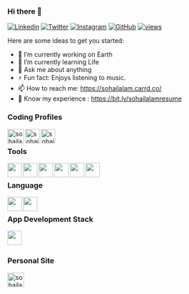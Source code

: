 ### Hi there 👋


<!-- <p align="center">
<img src="https://media.giphy.com/media/27c7Jo2GU5tpCEQT0y/giphy.gif" width="300"> -->
 
[![Linkedin](https://img.shields.io/badge/-LinkedIn-blue?style=flat-square&logo=Linkedin&logoColor=white&link=https://www.linkedin.com/in/batman-x)](https://www.linkedin.com/in/batman-x)
[![Twitter](https://img.shields.io/badge/-Twitter-%231DA1F2.svg?style=flat-square&logo=twitter&logoColor=white&link=https://twitter.com/x7_batman)](https://twitter.com/x7_batman)
[![Instagram](https://img.shields.io/badge/-Instagram-red?style=flat-square&logo=Instagram&logoColor=white&link=https://www.instagram.com/sohailalamofficial/)](https://www.instagram.com/sohailalamofficial/)
[![GitHub](https://img.shields.io/badge/-Github-%23100000.svg?&style=flat-square&logo=github&logoColor=white&link=https://www.github.com/gantavyamalviya/)](https://github.com/sohailalamoffic)
[![views](https://komarev.com/ghpvc/?username=sohailalamoffic&label=Profile%20views&color=0e75b6&style=flat)](https://github.com/sohailalamoffic)
<!-- </p> -->

Here are some ideas to get you started:

- 🔭 I’m currently working on Earth
- 🌱 I’m currently learning Life
- 💬 Ask me about anything
- ⚡ Fun fact: Enjoys listening to music.
- 📫 How to reach me: https://sohailalam.carrd.co/
- 📃 Know my experience : https://bit.ly/sohailalamresume



### Coding Profiles

<a href="https://www.codechef.com/users/sohailalam" target="blank"><img align="left" src="https://img.icons8.com/fluency/240/000000/codechef.png" alt="sohailalam" height="32" width="37" /> </a>

<a href="https://www.hackerrank.com/batmanx" target="blank"><img align="left" src="https://img.icons8.com/external-tal-revivo-color-tal-revivo/96/000000/external-hackerrank-is-a-technology-company-that-focuses-on-competitive-programming-logo-color-tal-revivo.png" alt="sohailalam" height="32" width="32" /></a>

<!-- <a href="https://codeforces.com/profile/gantavyamalviya" target="blank"><img align="left" src="https://img.icons8.com/external-tal-revivo-color-tal-revivo/48/000000/external-codeforces-programming-competitions-and-contests-programming-community-logo-color-tal-revivo.png" alt="gantavyamalviya" height="30" width="30" /></a> -->

<a href="https://leetcode.com/BatmanX/" target="blank"><img align="left" src="https://img.icons8.com/external-tal-revivo-shadow-tal-revivo/96/000000/external-level-up-your-coding-skills-and-quickly-land-a-job-logo-shadow-tal-revivo.png" alt="sohailalam" height="32" width="32" /></a>

<!-- <a href="https://atcoder.jp/users/" target="blank"><img align="left" src="https://img.atcoder.jp/assets/top/img/logo_bk.svg" alt="gantavyamalviya" height="37" width="37" /></a> -->

<!-- <a href="https://auth.geeksforgeeks.org/user/gantavyamalviya/profile" target="blank"><img align="left" src="https://cdn.jsdelivr.net/npm/simple-icons@3.0.1/icons/geeksforgeeks.svg" alt="gantavyamalviya/profile" height="30" width="40" /></a> -->

<br/>


### Tools
<a href ="https://github.com/sohailalamoffic">
<img align="left" height="32" width="32" src="https://img.icons8.com/color/144/000000/visual-studio-code-2019.png" />
<img align="left" height="32" width="32" src="https://img.icons8.com/color/344/android-studio--v2.png" />
<!-- <img align="left" height="32" width="32" src="https://cdn.jsdelivr.net/npm/simple-icons@v3/icons/firefox.svg" /> -->
<!-- <img align="left" height="32" width="32" src="https://cdn.jsdelivr.net/npm/simple-icons@v3/icons/linux.svg" /> -->
<img align="left" height="32" width="32" src="https://img.icons8.com/color/48/000000/heroku.png" />
<img align="left" height="32" width="32" src="https://img.icons8.com/officexs/160/000000/java-eclipse.png"  />
<img align="left" height="32" width="32" src="https://img.icons8.com/stickers/100/000000/github.png" />
<img align="left" height="32" width="32" src="https://img.icons8.com/officel/480/000000/react.png" />

 </a>
<br/>


### Language
<a href ="https://github.com/sohailalamoffic">
<!-- <img align="left" height="32" width="32" src="https://cdn.jsdelivr.net/npm/simple-icons@v3/icons/c.svg" /> -->
<img align="left" height="32" width="32" src="https://img.icons8.com/color/144/000000/c-plus-plus-logo.png" />
<!-- <img align="left" height="32" width="32" src="https://cdn.jsdelivr.net/npm/simple-icons@v3/icons/javascript.svg" /> -->
<!-- <img align="left" height="32" width="32" src="https://cdn.jsdelivr.net/npm/simple-icons@v3/icons/python.svg" /> -->
<!-- <img align="left" height="37" width="37" src="https://img.icons8.com/color/144/000000/java-coffee-cup-logo--v2.png" /> -->
<img align="left" height="32" width="32" src="https://img.icons8.com/external-others-phat-plus/128/000000/external-connection-browser-and-interface-blue-others-phat-plus-6.png" />

</a>

<br/>

 <!-- ### Web Development Stack
<a href ="https://github.com/gantavyamalviya">
<img align="left" height="32" width="32" src="https://img.icons8.com/color/144/000000/html-5--v1.png" />
<img align="left" height="32" width="32" src="https://img.icons8.com/color/144/000000/css3.png" />
<img align="left" height="32" width="32" src="https://img.icons8.com/color/48/000000/bootstrap.png" />
<!-- <img align="left" height="32" width="32" src="https://cdn.jsdelivr.net/npm/simple-icons@v3/icons/javascript.svg" /> -->
<!-- <img align="left" height="32" width="32" src="https://img.icons8.com/color/144/000000/spring-logo.png" /> -->
<!--
<img align="left" height="32" width="32" src="https://img.icons8.com/color/144/000000/tomcat.png" />
<img align="left" height="32" width="32" src="https://img.icons8.com/color/48/000000/mysql-logo.png" />
</a>
<br/> -->

 ### App Development Stack
<img align="left" height="32" width="32" src="https://img.icons8.com/color/344/kotlin.png" />
<!-- <img align="left" height="32" width="32" src="https://img.icons8.com/color/344/google-firebase-console.png" /> -->

<br/>
<br/>

### Personal Site
<a href="https://sohailalam.carrd.co/" target="blank"><img align="left" src="https://img.icons8.com/ios-glyphs/344/domain.png" alt="sohailalam" height="32" width="37" /> </a>

<!--
### Other Interests
<a href ="https://github.com/sohailalamoffic">

 
<img align="left" height="32" width="32" src="https://img.icons8.com/color/144/000000/figma--v1.png" />
<img align="left" height="32" width="32" src="https://img.icons8.com/color/144/000000/arduino.png" />
 -->
</a>
<br/>
<br/>





<!---[![Medium](https://img.shields.io/badge/-Medium-%2312100E.svg?&style=flat-square&logo=medium&logoColor=white&link=https://www.medium.com/@gantavyamalviya/)](https://www.medium.com/@gantavyamalviya/)-->

